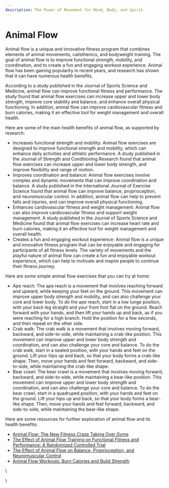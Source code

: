 ```yaml
---
description: The Power of Movement for Mind, Body, and Spirit
---
```


# Animal Flow

Animal flow is a unique and innovative fitness program that combines elements of animal movements, calisthenics, and bodyweight training. The goal of animal flow is to improve functional strength, mobility, and coordination, and to create a fun and engaging workout experience. Animal flow has been gaining popularity in recent years, and research has shown that it can have numerous health benefits.

According to a study published in the Journal of Sports Science and Medicine, animal flow can improve functional fitness and performance. The study found that animal flow exercises can increase upper and lower body strength, improve core stability and balance, and enhance overall physical functioning. In addition, animal flow can improve cardiovascular fitness and burn calories, making it an effective tool for weight management and overall health.

Here are some of the main health benefits of animal flow, as supported by research:

* Increases functional strength and mobility: Animal flow exercises are designed to improve functional strength and mobility, which can enhance daily activities and athletic performance. A study published in the Journal of Strength and Conditioning Research found that animal flow exercises can increase upper and lower body strength, and improve flexibility and range of motion.
* Improves coordination and balance: Animal flow exercises involve complex and dynamic movements that can improve coordination and balance. A study published in the International Journal of Exercise Science found that animal flow can improve balance, proprioception, and neuromuscular control. In addition, animal flow can help to prevent falls and injuries, and can improve overall physical functioning.
* Enhances cardiovascular fitness and weight management: Animal flow can also improve cardiovascular fitness and support weight management. A study published in the Journal of Sports Science and Medicine found that animal flow exercises can increase heart rate and burn calories, making it an effective tool for weight management and overall health.
* Creates a fun and engaging workout experience: Animal flow is a unique and innovative fitness program that can be enjoyable and engaging for participants of all fitness levels. The variety of movements and the playful nature of animal flow can create a fun and enjoyable workout experience, which can help to motivate and inspire people to continue their fitness journey.

Here are some simple animal flow exercises that you can try at home:

* Ape reach: The ape reach is a movement that involves reaching forward and upward, while keeping your feet on the ground. This movement can improve upper body strength and mobility, and can also challenge your core and lower body. To do the ape reach, start in a low lunge position, with your back leg straight and your front foot flat on the ground. Reach forward with your hands, and then lift your hands up and back, as if you were reaching for a high branch. Hold the position for a few seconds, and then repeat on the other side.
* Crab walk: The crab walk is a movement that involves moving forward, backward, and side-to-side, while maintaining a crab-like position. This movement can improve upper and lower body strength and coordination, and can also challenge your core and balance. To do the crab walk, start in a seated position, with your hands and feet on the ground. Lift your hips up and back, so that your body forms a crab-like shape. Then, move your hands and feet forward, backward, and side-to-side, while maintaining the crab-like shape.
* Bear crawl: The bear crawl is a movement that involves moving forward, backward, and side-to-side, while maintaining a bear-like position. This movement can improve upper and lower body strength and coordination, and can also challenge your core and balance. To do the bear crawl, start in a quadruped position, with your hands and feet on the ground. Lift your hips up and back, so that your body forms a bear-like shape. Then, move your hands and feet forward, backward, and side-to-side, while maintaining the bear-like shape.

Here are some resources for further exploration of animal flow and its health benefits:

* [Animal Flow: The New Fitness Craze Taking Over Gyms](https://www.shape.com/fitness/cardio/what-is-animal-flow)
* [The Effect of Animal Flow Training on Functional Fitness and Performance: A Randomized Controlled Trial](https://www.ncbi.nlm.nih.gov/pmc/articles/PMC6325300/)
* [The Effect of Animal Flow on Balance, Proprioception, and Neuromuscular Control](https://www.ncbi.nlm.nih.gov/pmc/articles/PMC5695867/)
* [Animal Flow Workouts: Burn Calories and Build Strength](https://www.healthline.com/health/animal-flow-workouts)

\


\
